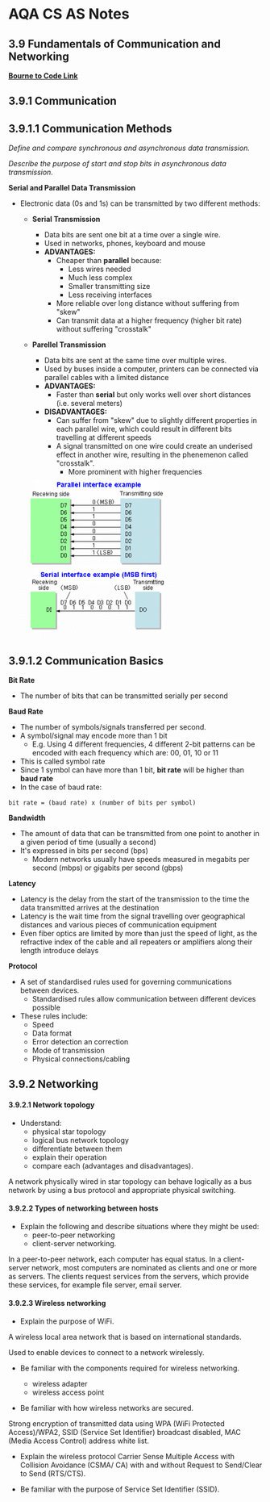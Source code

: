 # AQA CS AS Notes

## 3.9 Fundamentals of Communication and Networking

**[Bourne to Code Link](https://bournetocode.com/projects/AQA_AS_Theory/pages/3-9.html)**

## 3.9.1 Communication
## 3.9.1.1 Communication Methods
*Define and compare synchronous and asynchronous data transmission.*

*Describe the purpose of start and stop bits in asynchronous data transmission.*

**Serial and Parallel Data Transmission**
+ Electronic data (0s and 1s) can be transmitted by two different methods:
	+ **Serial Transmission**
		+ Data bits are sent one bit at a time over a single wire.
		+ Used in networks, phones, keyboard and mouse
		+ **ADVANTAGES:**
			+ Cheaper than **parallel** because:
				+ Less wires needed
				+ Much less complex
				+ Smaller transmitting size
				+ Less receiving interfaces
			+ More reliable over long distance without suffering from "skew"
			+ Can transmit data at a higher frequency (higher bit rate) without suffering "crosstalk"

	+ **Parellel Transmission**
		+ Data bits are sent at the same time over multiple wires.
		+ Used by buses inside a computer, printers can be connected via parallel cables with a limited distance
		+ **ADVANTAGES:**
			+ Faster than **serial** but only works well over short distances (i.e. several meters)
		+ **DISADVANTAGES:**
			+ Can suffer from "skew" due to slightly different properties in each parallel wire, which could result in different bits travelling at different speeds
			+ A signal transmitted on one wire could create an underised effect in another wire, resulting in the phenemenon called "crosstalk".
				+ More prominent with higher frequencies

	<img src="Parallel_and_Serial_Transmission.gif">

## 3.9.1.2 Communication Basics
**Bit Rate**
+ The number of bits that can be transmitted serially per second

**Baud Rate**
+ The number of symbols/signals transferred per second.
+ A symbol/signal may encode more than 1 bit
	+ E.g. Using 4 different frequencies, 4 different 2-bit patterns can be encoded with each frequency which are: 00, 01, 10 or 11
+ This is called symbol rate
+ Since 1 symbol can have more than 1 bit, **bit rate** will be higher than **baud rate**
+ In the case of baud rate:
``` 
bit rate = (baud rate) x (number of bits per symbol)
``` 

**Bandwidth**
+ The amount of data that can be transmitted from one point to another in a given period of time (usually a second)
+ It's expressed in bits per second (bps)
	+ Modern networks usually have speeds measured in megabits per second (mbps) or gigabits per second (gbps)

**Latency**
+ Latency is the delay from the start of the transmission to the time the data transmitted arrives at the destination
+ Latency is the wait time from the signal travelling over geographical distances and various pieces of communication equipment
+ Even fiber optics are limited by more than just the speed of light, as the refractive index of the cable and all repeaters or amplifiers along their length introduce delays

**Protocol**
+ A set of standardised rules used for governing communications between devices.
	+ Standardised rules allow communication between different devices possible
+ These rules include:
	+ Speed
	+ Data format
	+ Error detection an correction
	+ Mode of transmission
	+ Physical connections/cabling

## 3.9.2 Networking
#### 3.9.2.1 Network topology
+ Understand:
	+ physical star topology
	+ logical bus network topology
	+ differentiate between them
	+ explain their operation
	+ compare each (advantages and disadvantages).

A network physically wired in star topology can behave logically as a bus network by using a bus protocol and appropriate physical switching.

#### 3.9.2.2 Types of networking between hosts
+ Explain the following and describe situations where they might be used:
	+ peer-to-peer networking
	+ client-server networking.

In a peer-to-peer network, each computer has equal status. In a client-server network, most computers are nominated as clients and one or more as servers. The clients request services from the servers, which provide these services, for example file server, email server.

#### 3.9.2.3 Wireless networking
+ Explain the purpose of WiFi.

A wireless local area network that is based on
international standards.

Used to enable devices to connect to a network
wirelessly.


+ Be familiar with the components required for wireless networking.
	+ wireless adapter
	+ wireless access point



+ Be familiar with how wireless networks are secured.

Strong encryption of transmitted data using WPA (WiFi Protected Access)/WPA2, SSID (Service Set Identifier) broadcast disabled, MAC (Media Access Control) address white list.

+ Explain the wireless protocol Carrier Sense Multiple Access with Collision Avoidance (CSMA/ CA) with and without Request to Send/Clear to Send (RTS/CTS).

+ Be familiar with the purpose of Service Set Identifier (SSID).


	
